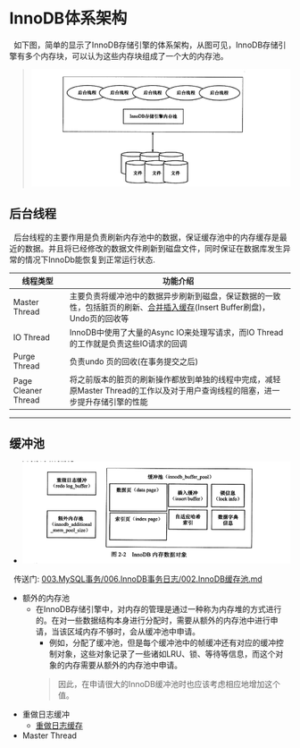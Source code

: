 # InnoDB体系架构
&nbsp;&nbsp;如下图，简单的显示了InnoDB存储引擎的体系架构，从图可见，InnoDB存储引擎有多个内存块，可以认为这些内存块组成了一个大的内存池。
> <img src="./pics/2022-03-13_08-24.png"/>

## 后台线程
&nbsp;&nbsp;后台线程的主要作用是负责刷新内存池中的数据，保证缓存池中的内存缓存是最近的数据。并且将已经修改的数据文件刷新到磁盘文件，同时保证在数据库发生异常的情况下InnoDb能恢复到正常运行状态.

|线程类型|功能介绍|
|---|---|
|Master Thread|主要负责将缓冲池中的数据异步刷新到磁盘，保证数据的一致性，包括脏页的刷新、[合并插入缓存](../../003.MySQL事务/006.InnoDB事务日志/006.Change-Buffer.md)(Insert Buffer刷盘)，Undo页的回收等|
|IO Thread|InnoDB中使用了大量的Async IO来处理写请求，而IO Thread的工作就是负责这些IO请求的回调|
|Purge Thread|负责undo 页的回收(在事务提交之后)|
|Page Cleaner Thread |将之前版本的脏页的刷新操作都放到单独的线程中完成，减轻原Master Thread的工作以及对于用户查询线程的阻塞，进一步提升存储引擎的性能|

---
## 缓冲池
- <img src="./pics/2022-03-19_14-32.png"/>
&nbsp;&nbsp;传送门: [003.MySQL事务/006.InnoDB事务日志/002.InnoDB缓存池.md](../../003.MySQL事务/006.InnoDB事务日志/002.InnoDB缓存池.md)

- 额外的内存池
  + 在InnoDB存储引擎中，对内存的管理是通过一种称为内存堆的方式进行的。在对一些数据结构本身进行分配时，需要从额外的内存池中进行申请，当该区域内存不够时，会从缓冲池中申请。
    - 例如，分配了缓冲池，但是每个缓冲池中的帧缓冲还有对应的缓冲控制对象，这些对象记录了一些诸如LRU、锁、等待等信息，而这个对象的内存需要从额外的内存池中申请。
    > 因此，在申请很大的InnoDB缓冲池时也应该考虑相应地增加这个值。
- 重做日志缓冲
  + [重做日志缓存](../../003.MySQL事务/006.InnoDB事务日志/000.redo.log.md)
- Master Thread
